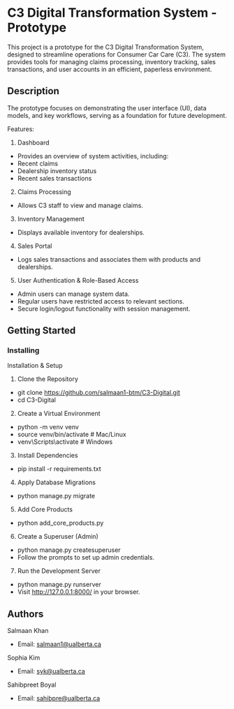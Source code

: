# C3 Digital Transformation System - Prototype

This project is a prototype for the C3 Digital Transformation System, designed to streamline operations for Consumer Car Care (C3). The system provides tools for managing claims processing, inventory tracking, sales transactions, and user accounts in an efficient, paperless environment.

## Description

The prototype focuses on demonstrating the user interface (UI), data models, and key workflows, serving as a foundation for future development.

Features:
1. Dashboard
- Provides an overview of system activities, including:
- Recent claims
- Dealership inventory status
- Recent sales transactions

2. Claims Processing
- Allows C3 staff to view and manage claims.

3. Inventory Management
- Displays available inventory for dealerships.

4. Sales Portal
- Logs sales transactions and associates them with products and dealerships.

5. User Authentication & Role-Based Access
- Admin users can manage system data.
- Regular users have restricted access to relevant sections.
- Secure login/logout functionality with session management.

## Getting Started

### Installing

Installation & Setup
1. Clone the Repository
* git clone https://github.com/salmaan1-btm/C3-Digital.git
* cd C3-Digital

2. Create a Virtual Environment
* python -m venv venv
* source venv/bin/activate  # Mac/Linux
* venv\Scripts\activate  # Windows

3. Install Dependencies
* pip install -r requirements.txt

4. Apply Database Migrations
* python manage.py migrate

5. Add Core Products
* python add_core_products.py

6. Create a Superuser (Admin)
* python manage.py createsuperuser
* Follow the prompts to set up admin credentials.

7. Run the Development Server
* python manage.py runserver
* Visit http://127.0.0.1:8000/ in your browser.

## Authors

Salmaan Khan
- Email: salmaan1@ualberta.ca

Sophia Kim
- Email: syk@ualberta.ca

Sahibpreet Boyal
- Email: sahibpre@ualberta.ca









